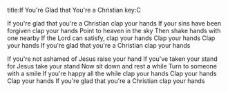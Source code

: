 title:If You're Glad that You're a Christian
key:C

If you're glad that you're a Christian clap your hands
If your sins have been forgiven clap your hands
Point to heaven in the sky
Then shake hands with one nearby
If the Lord can satisfy, clap your hands
Clap your hands Clap your hands
If you're glad that you're a Christian clap your hands

If you're not ashamed of Jesus raise your hand
If you've taken your stand for Jesus take your stand
Now sit down and rest a while
Turn to someone with a smile
If you're happy all the while clap your hands
Clap your hands Clap your hands
If you're glad that you're a Christian clap your hands
